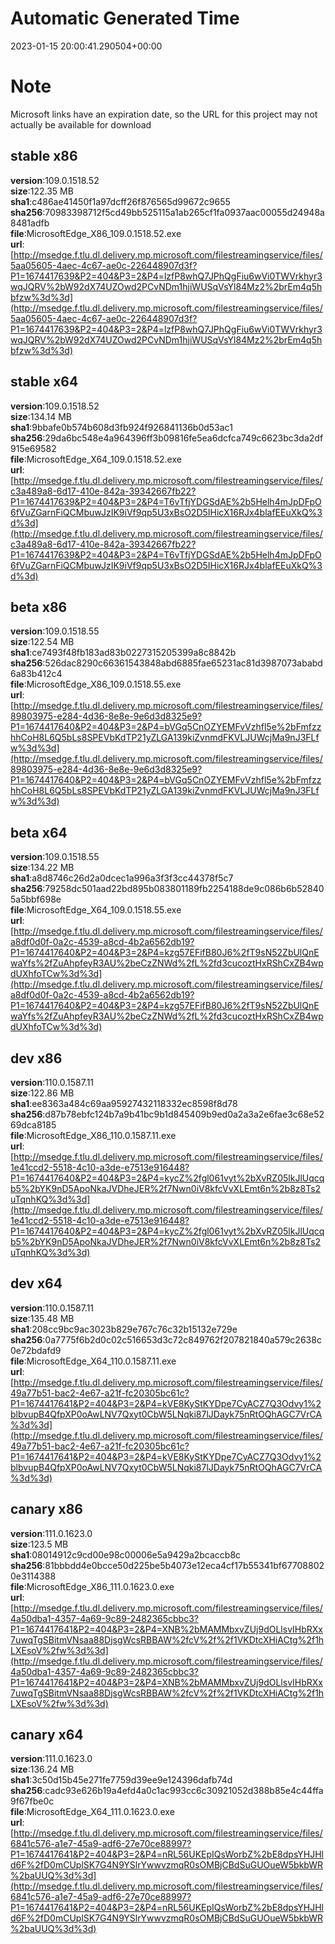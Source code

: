 # Automatic Generated Time
2023-01-15 20:00:41.290504+00:00

# Note
Microsoft links have an expiration date, so the URL for this project may not actually be available for download

## stable x86
**version**:109.0.1518.52  
**size**:122.35 MB  
**sha1**:c486ae41450f1a97dcff26f876565d99672c9655  
**sha256**:70983398712f5cd49bb525115a1ab265cf1fa0937aac00055d24948a8481adfb  
**file**:MicrosoftEdge_X86_109.0.1518.52.exe  
**url**:[http://msedge.f.tlu.dl.delivery.mp.microsoft.com/filestreamingservice/files/5aa05605-4aec-4c67-ae0c-226448907d3f?P1=1674417639&P2=404&P3=2&P4=lzfP8whQ7JPhQgFiu6wVi0TWVrkhyr3wqJQRV%2bW92dX74UZOwd2PCvNDm1hjiWUSqVsYl84Mz2%2brEm4q5hbfzw%3d%3d](http://msedge.f.tlu.dl.delivery.mp.microsoft.com/filestreamingservice/files/5aa05605-4aec-4c67-ae0c-226448907d3f?P1=1674417639&P2=404&P3=2&P4=lzfP8whQ7JPhQgFiu6wVi0TWVrkhyr3wqJQRV%2bW92dX74UZOwd2PCvNDm1hjiWUSqVsYl84Mz2%2brEm4q5hbfzw%3d%3d)  

## stable x64
**version**:109.0.1518.52  
**size**:134.14 MB  
**sha1**:9bbafe0b574b608d3fb924f926841136b0d53ac1  
**sha256**:29da6bc548e4a964396ff3b09816fe5ea6dcfca749c6623bc3da2df915e69582  
**file**:MicrosoftEdge_X64_109.0.1518.52.exe  
**url**:[http://msedge.f.tlu.dl.delivery.mp.microsoft.com/filestreamingservice/files/c3a489a8-6d17-410e-842a-39342667fb22?P1=1674417639&P2=404&P3=2&P4=T6vTfjYDGSdAE%2b5Helh4mJpDFpO6fVuZGarnFiQCMbuwJzIK9iVf9qp5U3xBsO2D5IHicX16RJx4blafEEuXkQ%3d%3d](http://msedge.f.tlu.dl.delivery.mp.microsoft.com/filestreamingservice/files/c3a489a8-6d17-410e-842a-39342667fb22?P1=1674417639&P2=404&P3=2&P4=T6vTfjYDGSdAE%2b5Helh4mJpDFpO6fVuZGarnFiQCMbuwJzIK9iVf9qp5U3xBsO2D5IHicX16RJx4blafEEuXkQ%3d%3d)  

## beta x86
**version**:109.0.1518.55  
**size**:122.54 MB  
**sha1**:ce7493f48fb183ad83b0227315205399a8c8842b  
**sha256**:526dac8290c66361543848abd6885fae65231ac81d3987073ababd6a83b412c4  
**file**:MicrosoftEdge_X86_109.0.1518.55.exe  
**url**:[http://msedge.f.tlu.dl.delivery.mp.microsoft.com/filestreamingservice/files/89803975-e284-4d36-8e8e-9e6d3d8325e9?P1=1674417640&P2=404&P3=2&P4=bVGq5CnOZYEMFvVzhfl5e%2bFmfzzhhCoH8L6Q5bLs8SPEVbKdTP21yZLGA139kiZvnmdFKVLJUWcjMa9nJ3FLfw%3d%3d](http://msedge.f.tlu.dl.delivery.mp.microsoft.com/filestreamingservice/files/89803975-e284-4d36-8e8e-9e6d3d8325e9?P1=1674417640&P2=404&P3=2&P4=bVGq5CnOZYEMFvVzhfl5e%2bFmfzzhhCoH8L6Q5bLs8SPEVbKdTP21yZLGA139kiZvnmdFKVLJUWcjMa9nJ3FLfw%3d%3d)  

## beta x64
**version**:109.0.1518.55  
**size**:134.22 MB  
**sha1**:a8d8746c26d2a0dcec1a996a3f3f3cc44378f5c7  
**sha256**:79258dc501aad22bd895b083801189fb2254188de9c086b6b528405a5bbf698e  
**file**:MicrosoftEdge_X64_109.0.1518.55.exe  
**url**:[http://msedge.f.tlu.dl.delivery.mp.microsoft.com/filestreamingservice/files/a8df0d0f-0a2c-4539-a8cd-4b2a6562db19?P1=1674417640&P2=404&P3=2&P4=kzg57EFifB80J6%2fT9sN52ZbUlQnEwaYfs%2fZuAhpfeyR3AU%2beCzZNWd%2fL%2fd3cucoztHxRShCxZB4wpdUXhfoTCw%3d%3d](http://msedge.f.tlu.dl.delivery.mp.microsoft.com/filestreamingservice/files/a8df0d0f-0a2c-4539-a8cd-4b2a6562db19?P1=1674417640&P2=404&P3=2&P4=kzg57EFifB80J6%2fT9sN52ZbUlQnEwaYfs%2fZuAhpfeyR3AU%2beCzZNWd%2fL%2fd3cucoztHxRShCxZB4wpdUXhfoTCw%3d%3d)  

## dev x86
**version**:110.0.1587.11  
**size**:122.86 MB  
**sha1**:ee8363a484c69aa95927432118332ec8598f8d78  
**sha256**:d87b78ebfc124b7a9b41bc9b1d845409b9ed0a2a3a2e6fae3c68e5269dca8185  
**file**:MicrosoftEdge_X86_110.0.1587.11.exe  
**url**:[http://msedge.f.tlu.dl.delivery.mp.microsoft.com/filestreamingservice/files/1e41ccd2-5518-4c10-a3de-e7513e916448?P1=1674417640&P2=404&P3=2&P4=kycZ%2fgl061vyt%2bXvRZ05lkJlUqcqb5%2bYK9nD5ApoNkaJVDheJER%2f7Nwn0iV8kfcVvXLEmt6n%2b8z8Ts2uTqnhKQ%3d%3d](http://msedge.f.tlu.dl.delivery.mp.microsoft.com/filestreamingservice/files/1e41ccd2-5518-4c10-a3de-e7513e916448?P1=1674417640&P2=404&P3=2&P4=kycZ%2fgl061vyt%2bXvRZ05lkJlUqcqb5%2bYK9nD5ApoNkaJVDheJER%2f7Nwn0iV8kfcVvXLEmt6n%2b8z8Ts2uTqnhKQ%3d%3d)  

## dev x64
**version**:110.0.1587.11  
**size**:135.48 MB  
**sha1**:208cc9bc9ac3023b829e767c76c32b15132e729e  
**sha256**:0a7775f6b2d0c02c516653d3c72c849762f207821840a579c2638c0e72bdafd9  
**file**:MicrosoftEdge_X64_110.0.1587.11.exe  
**url**:[http://msedge.f.tlu.dl.delivery.mp.microsoft.com/filestreamingservice/files/49a77b51-bac2-4e67-a21f-fc20305bc61c?P1=1674417641&P2=404&P3=2&P4=kVE8KyStKYDpe7CyACZ7Q3Odvy1%2blbvupB4QfpXP0oAwLNV7Qxyt0CbW5LNqki87lJDayk75nRtOQhAGC7VrCA%3d%3d](http://msedge.f.tlu.dl.delivery.mp.microsoft.com/filestreamingservice/files/49a77b51-bac2-4e67-a21f-fc20305bc61c?P1=1674417641&P2=404&P3=2&P4=kVE8KyStKYDpe7CyACZ7Q3Odvy1%2blbvupB4QfpXP0oAwLNV7Qxyt0CbW5LNqki87lJDayk75nRtOQhAGC7VrCA%3d%3d)  

## canary x86
**version**:111.0.1623.0  
**size**:123.5 MB  
**sha1**:08014912c9cd00e98c00006e5a9429a2bcaccb8c  
**sha256**:81bbbdd4e0bcce50d225be5b4073e12eca4cf17b55341bf677088020e3114388  
**file**:MicrosoftEdge_X86_111.0.1623.0.exe  
**url**:[http://msedge.f.tlu.dl.delivery.mp.microsoft.com/filestreamingservice/files/4a50dba1-4357-4a69-9c89-2482365cbbc3?P1=1674417641&P2=404&P3=2&P4=XNB%2bMAMMbxvZUj9dOLlsvIHbRXx7uwqTgSBitmVNsaa88DjsgWcsRBBAW%2fcV%2f%2f1VKDtcXHiACtg%2f1hLXEsoV%2fw%3d%3d](http://msedge.f.tlu.dl.delivery.mp.microsoft.com/filestreamingservice/files/4a50dba1-4357-4a69-9c89-2482365cbbc3?P1=1674417641&P2=404&P3=2&P4=XNB%2bMAMMbxvZUj9dOLlsvIHbRXx7uwqTgSBitmVNsaa88DjsgWcsRBBAW%2fcV%2f%2f1VKDtcXHiACtg%2f1hLXEsoV%2fw%3d%3d)  

## canary x64
**version**:111.0.1623.0  
**size**:136.24 MB  
**sha1**:3c50d15b45e271fe7759d39ee9e124396dafb74d  
**sha256**:cadc93e626b19a4efd4a0c1ac993cc6c30921052d388b85e4c44ffa9f67fbe0c  
**file**:MicrosoftEdge_X64_111.0.1623.0.exe  
**url**:[http://msedge.f.tlu.dl.delivery.mp.microsoft.com/filestreamingservice/files/6841c576-a1e7-45a9-adf6-27e70ce88997?P1=1674417641&P2=404&P3=2&P4=nRL56UKEpIQsWorbZ%2bE8dpsYHJHld6F%2fD0mCUplSK7G4N9YSlrYwwvzmqR0sOMBjCBdSuGUOueW5bkbWR%2baUUQ%3d%3d](http://msedge.f.tlu.dl.delivery.mp.microsoft.com/filestreamingservice/files/6841c576-a1e7-45a9-adf6-27e70ce88997?P1=1674417641&P2=404&P3=2&P4=nRL56UKEpIQsWorbZ%2bE8dpsYHJHld6F%2fD0mCUplSK7G4N9YSlrYwwvzmqR0sOMBjCBdSuGUOueW5bkbWR%2baUUQ%3d%3d)  


